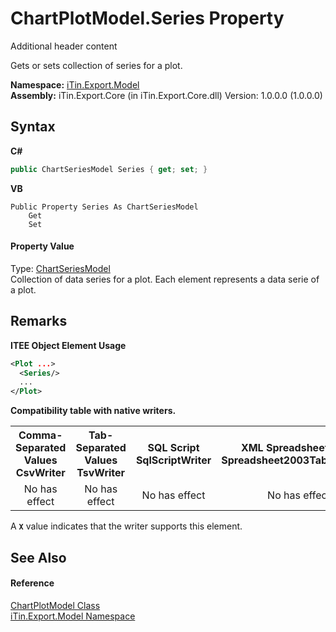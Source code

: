 # ChartPlotModel.Series Property 
Additional header content 

Gets or sets collection of series for a plot.

**Namespace:**&nbsp;<a href="N_iTin_Export_Model">iTin.Export.Model</a><br />**Assembly:**&nbsp;iTin.Export.Core (in iTin.Export.Core.dll) Version: 1.0.0.0 (1.0.0.0)

## Syntax

**C#**<br />
``` C#
public ChartSeriesModel Series { get; set; }
```

**VB**<br />
``` VB
Public Property Series As ChartSeriesModel
	Get
	Set
```


#### Property Value
Type: <a href="T_iTin_Export_Model_ChartSeriesModel">ChartSeriesModel</a><br />Collection of data series for a plot. Each element represents a data serie of a plot.

## Remarks

**ITEE Object Element Usage**<br />
``` XML
<Plot ...>
  <Series/>
  ...
</Plot>
```


<strong>Compatibility table with native writers.</strong><table><tr><th>Comma-Separated Values<br />CsvWriter</th><th>Tab-Separated Values<br />TsvWriter</th><th>SQL Script<br />SqlScriptWriter</th><th>XML Spreadsheet 2003<br />Spreadsheet2003TabularWriter</th></tr><tr><td align="center">No has effect</td><td align="center">No has effect</td><td align="center">No has effect</td><td align="center">No has effect</td></tr></table> A <strong>`X`</strong> value indicates that the writer supports this element.


## See Also


#### Reference
<a href="T_iTin_Export_Model_ChartPlotModel">ChartPlotModel Class</a><br /><a href="N_iTin_Export_Model">iTin.Export.Model Namespace</a><br />